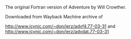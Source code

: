 The original Fortran version of Adventure by Will Crowther.

Downloaded from Wayback Machine archive of

http://www.icynic.com/~don/jerz/advf4.77-03-31
and
http://www.icynic.com/~don/jerz/advdat.77-03-31
